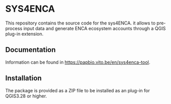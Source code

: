 # SYS4ENCA

This repository contains the source code for the sys4ENCA. it allows to pre-process input data and generate ENCA ecosystem accounts through a QGIS plug-in extension.

## Documentation

Information can be found in https://papbio.vito.be/en/sys4enca-tool.

## Installation

The package is provided as a ZIP file to be installed as an plug-in for QGIS3.28 or higher.